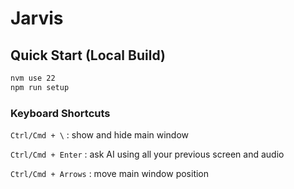 # Jarvis

## Quick Start (Local Build)

```bash
nvm use 22
npm run setup
```

### Keyboard Shortcuts

`Ctrl/Cmd + \` : show and hide main window

`Ctrl/Cmd + Enter` : ask AI using all your previous screen and audio

`Ctrl/Cmd + Arrows` : move main window position


